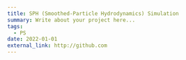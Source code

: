 ```yaml
---
title: SPH (Smoothed-Particle Hydrodynamics) Simulation
summary: Write about your project here...
tags:
  - PS
date: 2022-01-01
external_link: http://github.com
---
```

